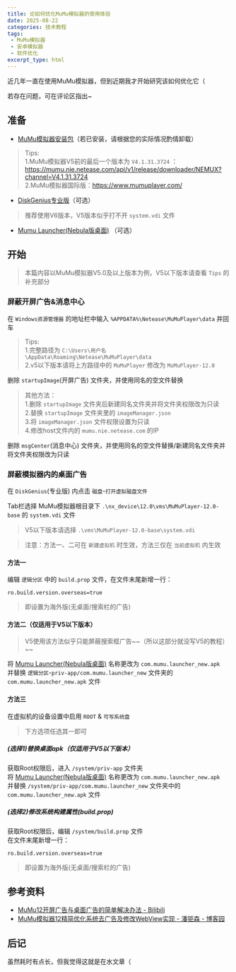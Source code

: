 ```yaml
---
title: 论如何优化MuMu模拟器的使用体验
date: 2025-08-22
categories: 技术教程
tags: 
 - MuMu模拟器
 - 安卓模拟器
 - 软件优化
excerpt_type: html
---
```

近几年一直在使用MuMu模拟器，但到近期我才开始研究该如何优化它（  

若存在问题，可在评论区指出~

<!-- more -->






## 准备
- [MuMu模拟器安装包](https://mumu.163.com/)（若已安装，请根据您的实际情况酌情卸载）  
> Tips:  
> 1.MuMu模拟器V5前的最后一个版本为 `V4.1.31.3724` ：https://mumu.nie.netease.com/api/v1/release/downloader/NEMUX?channel=V4.1.31.3724  
> 2.MuMu模拟器国际版：https://www.mumuplayer.com/

- [DiskGenius专业版](https://diffghjkl.lanzouq.com/ih6NA346yf8b)（可选）   
> 推荐使用V6版本，V5版本似乎打不开 `system.vdi` 文件  

- [Mumu Launcher(Nebula版桌面)](https://diffghjkl.lanzouq.com/iHt2T346y95c) （可选）






## 开始
> 本篇内容以MuMu模拟器V5.0及以上版本为例，V5以下版本请查看 `Tips` 的补充部分  

### 屏蔽开屏广告&消息中心
在 `Windows资源管理器` 的地址栏中输入 `%APPDATA%\Netease\MuMuPlayer\data` 并回车  
> Tips:  
> 1.完整路径为 `C:\Users\用户名\AppData\Roaming\Netease\MuMuPlayer\data`  
> 2.v5以下版本请将上方路径中的 `MuMuPlayer` 修改为 `MuMuPlayer-12.0` 

删除 `startupImage`(开屏广告) 文件夹，并使用同名的空文件替换  
> 其他方法：  
> 1.删除 `startupImage` 文件夹后新建同名文件夹并将文件夹权限改为只读  
> 2.替换 `startupImage` 文件夹里的 `imageManager.json`  
> 3.将 `imageManager.json` 文件权限设置为只读  
> 4.修改host文件内的 `mumu.nie.netease.com` 的IP  

删除 `msgCenter`(消息中心) 文件夹，并使用同名的空文件替换/新建同名文件夹并将文件夹权限改为只读



### 屏蔽模拟器内的桌面广告
在 `DiskGenius`(专业版) 内点击 `磁盘`-`打开虚拟磁盘文件`  

Tab栏选择 MuMu模拟器根目录下 `.\nx_device\12.0\vms\MuMuPlayer-12.0-base` 的 `system.vdi` 文件   
> V5以下版本请选择 `.\vms\MuMuPlayer-12.0-base\system.vdi` 


> 注意：方法一、二可在 `新建虚拟机` 时生效，方法三仅在 `当前虚拟机` 内生效  
#### 方法一
编辑 `逻辑分区` 中的 `build.prop` 文件，在文件末尾新增一行：  
```Code
ro.build.version.overseas=true
```  
> 即设置为海外版(无桌面/搜索栏的广告)  


#### 方法二（仅适用于V5以下版本）
> V5使用该方法似乎只能屏蔽搜索框广告~~（所以这部分就没写V5的教程） ~~

将 [Mumu Launcher(Nebula版桌面)](https://diffghjkl.lanzouq.com/iHt2T346y95c) 名称更改为 `com.mumu.launcher_new.apk`   
并替换 `逻辑分区`-`priv-app/com.mumu.launcher_new` 文件夹的 `com.mumu.launcher_new.apk` 文件  


#### 方法三
在虚拟机的设备设置中启用 `ROOT` & `可写系统盘`  

> 下方选项任选其一即可  
##### (选择1)替换桌面apk（仅适用于V5以下版本）
获取Root权限后，进入 `/system/priv-app` 文件夹  
将 [Mumu Launcher(Nebula版桌面)](https://diffghjkl.lanzouq.com/iHt2T346y95c) 名称更改为 `com.mumu.launcher_new.apk`   
并替换 `/system/priv-app/com.mumu.launcher_new` 文件夹中的 `com.mumu.launcher_new.apk` 文件   

##### (选择2)修改系统构建属性(build.prop)
获取Root权限后，编辑 `/system/build.prop` 文件  
在文件末尾新增一行：  
```Code
ro.build.version.overseas=true
```   
> 即设置为海外版(无桌面/搜索栏的广告)  






## 参考资料
- [MuMu12开屏广告与桌面广告的简单解决办法 - Bilibili](https://www.bilibili.com/opus/830791956620640309)
- [MuMu模拟器12精简优化系统去广告及修改WebView实现 - 潘钜森 - 博客园](https://www.cnblogs.com/geoisam/p/18808872)






## 后记
虽然耗时有点长，但我觉得这就是在水文章（